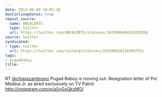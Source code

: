 ```yaml
---
date: 2013-06-08 10:01:38
dontinlinephotos: true
repost_source:
  name: ANCALERTS
  type: twitter
  url: https://twitter.com/ANCALERTS/statuses/343304648452620288/
source: twitter
syndicated:
- type: twitter
  url: https://twitter.com/roytang/statuses/343306818216394755/
tags:
- pugadbaboy
title: ''
---
```


RT [@chiarazambrano](https://twitter.com/chiarazambrano/) Pugad Baboy is moving out. Resignation letter of Pol Medina Jr. as aired exclusively on TV Patrol http://instagram.com/p/aSyGxQkzMO/